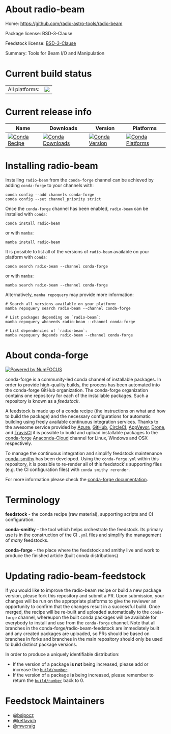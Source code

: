 About radio-beam
================

Home: https://github.com/radio-astro-tools/radio-beam

Package license: BSD-3-Clause

Feedstock license: [BSD-3-Clause](https://github.com/conda-forge/radio-beam-feedstock/blob/main/LICENSE.txt)

Summary: Tools for Beam I/O and Manipulation

Current build status
====================


<table><tr><td>All platforms:</td>
    <td>
      <a href="https://dev.azure.com/conda-forge/feedstock-builds/_build/latest?definitionId=3489&branchName=main">
        <img src="https://dev.azure.com/conda-forge/feedstock-builds/_apis/build/status/radio-beam-feedstock?branchName=main">
      </a>
    </td>
  </tr>
</table>

Current release info
====================

| Name | Downloads | Version | Platforms |
| --- | --- | --- | --- |
| [![Conda Recipe](https://img.shields.io/badge/recipe-radio--beam-green.svg)](https://anaconda.org/conda-forge/radio-beam) | [![Conda Downloads](https://img.shields.io/conda/dn/conda-forge/radio-beam.svg)](https://anaconda.org/conda-forge/radio-beam) | [![Conda Version](https://img.shields.io/conda/vn/conda-forge/radio-beam.svg)](https://anaconda.org/conda-forge/radio-beam) | [![Conda Platforms](https://img.shields.io/conda/pn/conda-forge/radio-beam.svg)](https://anaconda.org/conda-forge/radio-beam) |

Installing radio-beam
=====================

Installing `radio-beam` from the `conda-forge` channel can be achieved by adding `conda-forge` to your channels with:

```
conda config --add channels conda-forge
conda config --set channel_priority strict
```

Once the `conda-forge` channel has been enabled, `radio-beam` can be installed with `conda`:

```
conda install radio-beam
```

or with `mamba`:

```
mamba install radio-beam
```

It is possible to list all of the versions of `radio-beam` available on your platform with `conda`:

```
conda search radio-beam --channel conda-forge
```

or with `mamba`:

```
mamba search radio-beam --channel conda-forge
```

Alternatively, `mamba repoquery` may provide more information:

```
# Search all versions available on your platform:
mamba repoquery search radio-beam --channel conda-forge

# List packages depending on `radio-beam`:
mamba repoquery whoneeds radio-beam --channel conda-forge

# List dependencies of `radio-beam`:
mamba repoquery depends radio-beam --channel conda-forge
```


About conda-forge
=================

[![Powered by
NumFOCUS](https://img.shields.io/badge/powered%20by-NumFOCUS-orange.svg?style=flat&colorA=E1523D&colorB=007D8A)](https://numfocus.org)

conda-forge is a community-led conda channel of installable packages.
In order to provide high-quality builds, the process has been automated into the
conda-forge GitHub organization. The conda-forge organization contains one repository
for each of the installable packages. Such a repository is known as a *feedstock*.

A feedstock is made up of a conda recipe (the instructions on what and how to build
the package) and the necessary configurations for automatic building using freely
available continuous integration services. Thanks to the awesome service provided by
[Azure](https://azure.microsoft.com/en-us/services/devops/), [GitHub](https://github.com/),
[CircleCI](https://circleci.com/), [AppVeyor](https://www.appveyor.com/),
[Drone](https://cloud.drone.io/welcome), and [TravisCI](https://travis-ci.com/)
it is possible to build and upload installable packages to the
[conda-forge](https://anaconda.org/conda-forge) [Anaconda-Cloud](https://anaconda.org/)
channel for Linux, Windows and OSX respectively.

To manage the continuous integration and simplify feedstock maintenance
[conda-smithy](https://github.com/conda-forge/conda-smithy) has been developed.
Using the ``conda-forge.yml`` within this repository, it is possible to re-render all of
this feedstock's supporting files (e.g. the CI configuration files) with ``conda smithy rerender``.

For more information please check the [conda-forge documentation](https://conda-forge.org/docs/).

Terminology
===========

**feedstock** - the conda recipe (raw material), supporting scripts and CI configuration.

**conda-smithy** - the tool which helps orchestrate the feedstock.
                   Its primary use is in the construction of the CI ``.yml`` files
                   and simplify the management of *many* feedstocks.

**conda-forge** - the place where the feedstock and smithy live and work to
                  produce the finished article (built conda distributions)


Updating radio-beam-feedstock
=============================

If you would like to improve the radio-beam recipe or build a new
package version, please fork this repository and submit a PR. Upon submission,
your changes will be run on the appropriate platforms to give the reviewer an
opportunity to confirm that the changes result in a successful build. Once
merged, the recipe will be re-built and uploaded automatically to the
`conda-forge` channel, whereupon the built conda packages will be available for
everybody to install and use from the `conda-forge` channel.
Note that all branches in the conda-forge/radio-beam-feedstock are
immediately built and any created packages are uploaded, so PRs should be based
on branches in forks and branches in the main repository should only be used to
build distinct package versions.

In order to produce a uniquely identifiable distribution:
 * If the version of a package **is not** being increased, please add or increase
   the [``build/number``](https://docs.conda.io/projects/conda-build/en/latest/resources/define-metadata.html#build-number-and-string).
 * If the version of a package **is** being increased, please remember to return
   the [``build/number``](https://docs.conda.io/projects/conda-build/en/latest/resources/define-metadata.html#build-number-and-string)
   back to 0.

Feedstock Maintainers
=====================

* [@bsipocz](https://github.com/bsipocz/)
* [@keflavich](https://github.com/keflavich/)
* [@mwcraig](https://github.com/mwcraig/)

